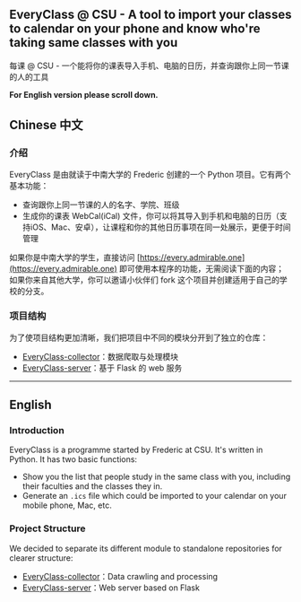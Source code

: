 ## EveryClass @ CSU - A tool to import your classes to calendar on your phone and know who're taking same classes with you
每课 @ CSU - 一个能将你的课表导入手机、电脑的日历，并查询跟你上同一节课的人的工具

**For English version please scroll down.**

## Chinese 中文

### 介绍
EveryClass 是由就读于中南大学的 Frederic 创建的一个 Python 项目。它有两个基本功能：
- 查询跟你上同一节课的人的名字、学院、班级
- 生成你的课表 WebCal(iCal) 文件，你可以将其导入到手机和电脑的日历（支持iOS、Mac、安卓），让课程和你的其他日历事项在同一处展示，更便于时间管理

如果你是中南大学的学生，直接访问 [https://every.admirable.one](https://every.admirable.one) 即可使用本程序的功能，无需阅读下面的内容；如果你来自其他大学，你可以邀请小伙伴们 fork 这个项目并创建适用于自己的学校的分支。

### 项目结构
为了使项目结构更加清晰，我们把项目中不同的模块分开到了独立的仓库：
- [EveryClass-collector](https://github.com/fr0der1c/EveryClass-collector)：数据爬取与处理模块
- [EveryClass-server](https://github.com/fr0der1c/EveryClass-server)：基于 Flask 的 web 服务


----


## English

### Introduction
EveryClass is a programme started by Frederic at CSU. It's written in Python. It has two basic functions:
- Show you the list that people study in the same class with you, including their faculties and the classes they in.
- Generate an `.ics` file which could be imported to your calendar on your mobile phone, Mac, etc.

### Project Structure
We decided to separate its different module to standalone repositories for clearer structure:
- [EveryClass-collector](https://github.com/fr0der1c/EveryClass-collector)：Data crawling and processing
- [EveryClass-server](https://github.com/fr0der1c/EveryClass-server)：Web server based on Flask